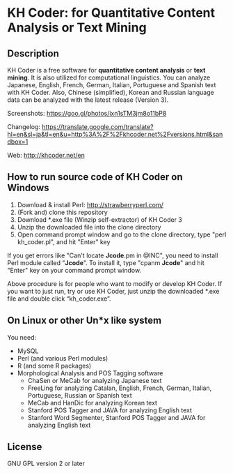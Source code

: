 # KH Coder: for Quantitative Content Analysis or Text Mining

## Description

KH Coder is a free software for **quantitative content analysis** or **text mining**. It is also utilized for computational linguistics. You can analyze Japanese, English, French, German, Italian, Portuguese and Spanish text with KH Coder. Also, Chinese (simplified), Korean and Russian language data can be analyzed with the latest release (Version 3).

Screenshots: 
https://goo.gl/photos/ixn1sTM3jm8o11bP8

Changelog:
https://translate.google.com/translate?hl=en&sl=ja&tl=en&u=http%3A%2F%2Fkhcoder.net%2Fversions.html&sandbox=1

Web: 
http://khcoder.net/en


## How to run source code of KH Coder on Windows

1. Download & install Perl: http://strawberryperl.com/
2. (Fork and) clone this repository
3. Download \*.exe file (Winzip self-extractor) of KH Coder 3
4. Unzip the downloaded file into the clone directory
5. Open command prompt window and go to the clone directory, type "perl kh_coder.pl", and hit "Enter" key

If you get errors like "Can't locate **Jcode**.pm in @INC", you need to install Perl module called "**Jcode**". To install it, type "cpanm **Jcode**" and hit "Enter" key on your command prompt window.

Above procedure is for people who want to modify or develop KH Coder. If you want to just run, try or use KH Coder, just unzip the downloaded \*.exe file and double click “kh_coder.exe”.

## On Linux or other Un\*x like system

You need:

- MySQL
- Perl (and various Perl modules)
- R (and some R packages)
- Morphological Analysis and POS Tagging software
    - ChaSen or MeCab for analyzing Japanese text
    - FreeLing for analyzing Catalan, English, French, German, Italian, Portuguese, Russian or Spanish text
    - MeCab and HanDic for analyzing Korean text
    - Stanford POS Tagger and JAVA for analyzing English text
    - Stanford Word Segmenter, Stanford POS Tagger and JAVA for analyzing English text

## License

GNU GPL version 2 or later
